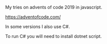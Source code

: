 My tries on advents of code 2019 in javascript.

https://adventofcode.com/

In some versions I also use C#.

To run C# you will need to install dotnet script.
